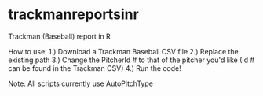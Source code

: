 # trackmanreportsinr
Trackman (Baseball) report in R

How to use:
1.) Download a Trackman Baseball CSV file
2.) Replace the existing path
3.) Change the PitcherId # to that of the pitcher you'd like (Id # can be found in the Trackman CSV)
4.) Run the code!

Note: All scripts currently use AutoPitchType 
